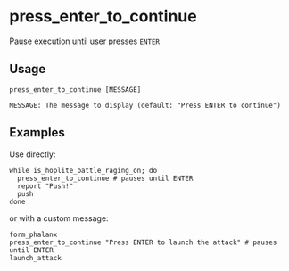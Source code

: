 # press_enter_to_continue

Pause execution until user presses `ENTER`

## Usage

```text
press_enter_to_continue [MESSAGE]

MESSAGE: The message to display (default: "Press ENTER to continue")
```

## Examples

Use directly:

```shell
while is_hoplite_battle_raging_on; do
  press_enter_to_continue # pauses until ENTER
  report "Push!"
  push
done
```

or with a custom message:

```shell
form_phalanx
press_enter_to_continue "Press ENTER to launch the attack" # pauses until ENTER
launch_attack
```
